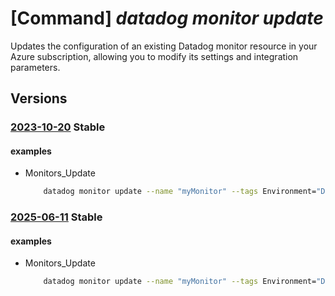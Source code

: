 # [Command] _datadog monitor update_

Updates the configuration of an existing Datadog monitor resource in your Azure subscription, allowing you to modify its settings and integration parameters.

## Versions

### [2023-10-20](/Resources/mgmt-plane/L3N1YnNjcmlwdGlvbnMve30vcmVzb3VyY2Vncm91cHMve30vcHJvdmlkZXJzL21pY3Jvc29mdC5kYXRhZG9nL21vbml0b3JzL3t9/2023-10-20.xml) **Stable**

<!-- mgmt-plane /subscriptions/{}/resourcegroups/{}/providers/microsoft.datadog/monitors/{} 2023-10-20 -->

#### examples

- Monitors_Update
    ```bash
        datadog monitor update --name "myMonitor" --tags Environment="Dev" --monitoring-status "Disabled" --resource-group "myResourceGroup"
    ```

### [2025-06-11](/Resources/mgmt-plane/L3N1YnNjcmlwdGlvbnMve30vcmVzb3VyY2Vncm91cHMve30vcHJvdmlkZXJzL21pY3Jvc29mdC5kYXRhZG9nL21vbml0b3JzL3t9/2025-06-11.xml) **Stable**

<!-- mgmt-plane /subscriptions/{}/resourcegroups/{}/providers/microsoft.datadog/monitors/{} 2025-06-11 -->

#### examples

- Monitors_Update
    ```bash
        datadog monitor update --name "myMonitor" --tags Environment="Dev" --monitoring-status "Disabled" --resource-group "myResourceGroup"
    ```
